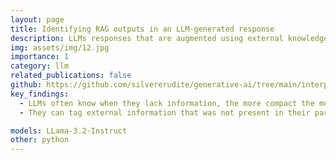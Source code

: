 ```yaml
---
layout: page
title: Identifying RAG outputs in an LLM-generated response
description: LLMs responses that are augmented using external knowledge are hard to cross-check which parts of the external knowledge are used. I demonstrate a simple technique, a blend of COT and token manipulation. The result is a practical method that lets users highlight the retrieved parts in a generated text in a different color making the responses more interpretable.  
img: assets/img/12.jpg
importance: 1
category: llm
related_publications: false
github: https://github.com/silvererudite/generative-ai/tree/main/interpretable_generative_ai
key_findings:
  - LLMs often know when they lack information, the more compact the model the greater this ability
  - They can tag external information that was not present in their parametric knowledge

models: LLama-3.2-Instruct
other: python
---
```


